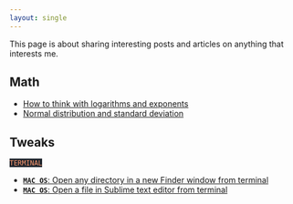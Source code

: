 ```yaml
---
layout: single
---
```


This page is about sharing interesting posts and articles on anything that interests me.


## Math

* [How to think with logarithms and exponents](https://betterexplained.com/articles/think-with-exponents/) 
* [Normal distribution and standard deviation](https://www.mathsisfun.com/data/standard-normal-distribution.html)


## Tweaks

<span style="color: #FE9A70;background-color: #1E242C;font-size:14px; font-family: 'Lucida Grande'">`TERMINAL`</span>
* [__`MAC OS`__: Open any directory in a new Finder window from terminal](tweaks/open_folder_terminal.md)
* [__`MAC OS`__: Open a file in Sublime text editor from terminal](tweaks/open_sublime_file_terminal.md)